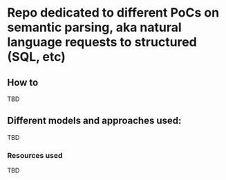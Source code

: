 # Repo dedicated to different PoCs on semantic parsing, aka natural language requests to structured (SQL, etc)

## How to

TBD

## Different models and approaches used:

TBD

### Resources used

TBD
